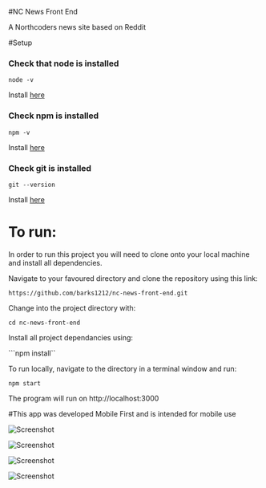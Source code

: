 #NC News Front End

A Northcoders news site based on Reddit

#Setup

### Check that node is installed

```node -v```

Install [here](https://nodejs.org/en/download/package-manager/)

### Check npm is installed

```npm -v```

Install [here](https://www.npmjs.com/get-npm)

### Check git is installed

```git --version```

Install [here](https://git-scm.com/)

# To run:
In order to run this project you will need to clone onto your local machine and install all dependencies.

Navigate to your favoured directory and clone the repository using this link: 

```https://github.com/barks1212/nc-news-front-end.git```

Change into the project directory with:

```cd nc-news-front-end```

Install all project dependancies using:

```npm install``

To run locally, navigate to the directory in a terminal window and run:

```npm start```

The program will run on 
http://localhost:3000

#This app was developed Mobile First and is intended for mobile use

![Screenshot](screenshots/home.png "Home page on mobile")

![Screenshot](screenshots/top.png "Top users on mobile")

![Screenshot](screenshots/article.ong "Single article on mobile")

![Screenshot](screenshots/user.png "User profile on mobile")
